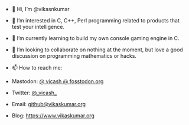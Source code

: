 - 👋 Hi, I’m @vikasnkumar
- 👀 I’m interested in C, C++, Perl programming related to products that test your intelligence.
- 🌱 I’m currently learning to build my own console gaming engine in C.
- 💞️ I’m looking to collaborate on nothing at the moment, but love a good discussion on programming mathematics or hacks.
- 📫 How to reach me:

- Mastodon: <a rel="me" href="https://fosstodon.org/@vicash">@ vicash @ fosstodon.org</a>
- Twitter: [@\_vicash\_](https://twitter.com/_vicash_)
- Email: [github@vikaskumar.org](mailto:github@vikaskumar.org)
- Blog: <https://www.vikaskumar.org>

<!---
vikasnkumar/vikasnkumar is a ✨ special ✨ repository because its `README.md` (this file) appears on your GitHub profile.
You can click the Preview link to take a look at your changes.
--->
